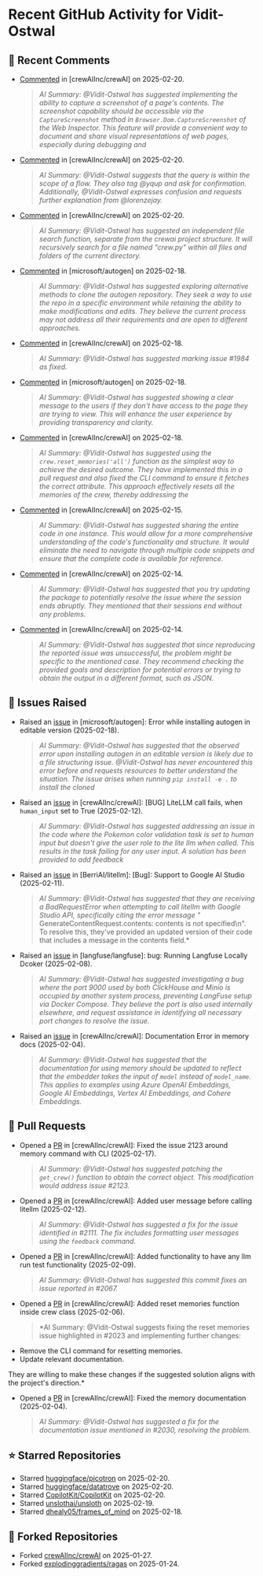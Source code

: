 # Recent GitHub Activity for Vidit-Ostwal

## 💬 Recent Comments
- [Commented](https://github.com/crewAIInc/crewAI/issues/2051#issuecomment-2671690311) in [crewAIInc/crewAI] on 2025-02-20.
  > *AI Summary: @Vidit-Ostwal has suggested implementing the ability to capture a screenshot of a page's contents. The screenshot capability should be accessible via the `CaptureScreenshot` method in `Browser.Dom.CaptureScreenshot` of the Web Inspector. This feature will provide a convenient way to document and share visual representations of web pages, especially during debugging and*
- [Commented](https://github.com/crewAIInc/crewAI/issues/2123#issuecomment-2670361982) in [crewAIInc/crewAI] on 2025-02-20.
  > *AI Summary: @Vidit-Ostwal suggests that the query is within the scope of a flow. They also tag @yqup and ask for confirmation. Additionally, @Vidit-Ostwal expresses confusion and requests further explanation from @lorenzejay.*
- [Commented](https://github.com/crewAIInc/crewAI/issues/2123#issuecomment-2670361167) in [crewAIInc/crewAI] on 2025-02-20.
  > *AI Summary: @Vidit-Ostwal has suggested an independent file search function, separate from the crewai project structure. It will recursively search for a file named "crew.py" within all files and folders of the current directory.*
- [Commented](https://github.com/microsoft/autogen/issues/5591#issuecomment-2666323375) in [microsoft/autogen] on 2025-02-18.
  > *AI Summary: @Vidit-Ostwal has suggested exploring alternative methods to clone the autogen repository. They seek a way to use the repo in a specific environment while retaining the ability to make modifications and edits. They believe the current process may not address all their requirements and are open to different approaches.*
- [Commented](https://github.com/crewAIInc/crewAI/pull/1985#issuecomment-2665955523) in [crewAIInc/crewAI] on 2025-02-18.
  > *AI Summary: @Vidit-Ostwal has suggested marking issue #1984 as fixed.*
- [Commented](https://github.com/microsoft/autogen/issues/5579#issuecomment-2665605410) in [microsoft/autogen] on 2025-02-18.
  > *AI Summary: @Vidit-Ostwal has suggested showing a clear message to the users if they don't have access to the page they are trying to view. This will enhance the user experience by providing transparency and clarity.*
- [Commented](https://github.com/crewAIInc/crewAI/issues/2123#issuecomment-2664518371) in [crewAIInc/crewAI] on 2025-02-18.
  > *AI Summary: @Vidit-Ostwal has suggested using the `crew.reset_memories('all')` function as the simplest way to achieve the desired outcome. They have implemented this in a pull request and also fixed the CLI command to ensure it fetches the correct attribute. This approach effectively resets all the memories of the crew, thereby addressing the*
- [Commented](https://github.com/crewAIInc/crewAI/issues/2131#issuecomment-2660681309) in [crewAIInc/crewAI] on 2025-02-15.
  > *AI Summary: @Vidit-Ostwal has suggested sharing the entire code in one instance. This would allow for a more comprehensive understanding of the code's functionality and structure. It would eliminate the need to navigate through multiple code snippets and ensure that the complete code is available for reference.*
- [Commented](https://github.com/crewAIInc/crewAI/issues/2102#issuecomment-2659922689) in [crewAIInc/crewAI] on 2025-02-14.
  > *AI Summary: @Vidit-Ostwal has suggested that you try updating the package to potentially resolve the issue where the session ends abruptly. They mentioned that their sessions end without any problems.*
- [Commented](https://github.com/crewAIInc/crewAI/issues/2105#issuecomment-2659884693) in [crewAIInc/crewAI] on 2025-02-14.
  > *AI Summary: @Vidit-Ostwal has suggested that since reproducing the reported issue was unsuccessful, the problem might be specific to the mentioned case. They recommend checking the provided goals and description for potential errors or trying to obtain the output in a different format, such as JSON.*

## 🐛 Issues Raised
- Raised an [issue](https://github.com/microsoft/autogen/issues/5591) in [microsoft/autogen]: Error while installing autogen in editable version (2025-02-18).
  > *AI Summary: @Vidit-Ostwal has suggested that the observed error upon installing autogen in an editable version is likely due to a file structuring issue. @Vidit-Ostwal has never encountered this error before and requests resources to better understand the situation. The issue arises when running `pip install -e .` to install the cloned*
- Raised an [issue](https://github.com/crewAIInc/crewAI/issues/2111) in [crewAIInc/crewAI]: [BUG] LiteLLM call fails, when `human_input` set to True (2025-02-12).
  > *AI Summary: @Vidit-Ostwal has suggested addressing an issue in the code where the Pokemon color validation task is set to human input but doesn't give the user role to the lite llm when called. This results in the task failing for any user input. A solution has been provided to add feedback*
- Raised an [issue](https://github.com/BerriAI/litellm/issues/8467) in [BerriAI/litellm]: [Bug]: Support to Google AI Studio (2025-02-11).
  > *AI Summary: @Vidit-Ostwal has suggested that they are receiving a BadRequestError when attempting to call litellm with Google Studio API, specifically citing the error message "* GenerateContentRequest.contents: contents is not specified\n". To resolve this, they've provided an updated version of their code that includes a message in the contents field.*
- Raised an [issue](https://github.com/langfuse/langfuse/issues/5432) in [langfuse/langfuse]: bug: Running Langfuse Locally Dcoker (2025-02-08).
  > *AI Summary: @Vidit-Ostwal has suggested investigating a bug where the port 9000 used by both ClickHouse and Minio is occupied by another system process, preventing LangFuse setup via Docker Compose. They believe the port is also used internally elsewhere, and request assistance in identifying all necessary port changes to resolve the issue.*
- Raised an [issue](https://github.com/crewAIInc/crewAI/issues/2030) in [crewAIInc/crewAI]: Documentation Error in memory docs (2025-02-04).
  > *AI Summary: @Vidit-Ostwal has suggested that the documentation for using memory should be updated to reflect that the embedder takes the input of `model` instead of `model_name`. This applies to examples using Azure OpenAI Embeddings, Google AI Embeddings, Vertex AI Embeddings, and Cohere Embeddings.*

## 🚀 Pull Requests
- Opened a [PR](https://github.com/crewAIInc/crewAI/pull/2155) in [crewAIInc/crewAI]: Fixed the issue 2123 around memory command with CLI (2025-02-17).
  > *AI Summary: @Vidit-Ostwal has suggested patching the `get_crew()` function to obtain the correct object. This modification would address issue #2123.*
- Opened a [PR](https://github.com/crewAIInc/crewAI/pull/2112) in [crewAIInc/crewAI]: Added user message before calling litellm (2025-02-12).
  > *AI Summary: @Vidit-Ostwal has suggested a fix for the issue identified in #2111. The fix includes formatting user messages using the `feedback` command.*
- Opened a [PR](https://github.com/crewAIInc/crewAI/pull/2071) in [crewAIInc/crewAI]: Added functionality to have any llm run test functionality (2025-02-09).
  > *AI Summary: @Vidit-Ostwal has suggested this commit fixes an issue reported in #2067.*
- Opened a [PR](https://github.com/crewAIInc/crewAI/pull/2047) in [crewAIInc/crewAI]: Added reset memories function inside crew class (2025-02-06).
  > *AI Summary: @Vidit-Ostwal suggests fixing the reset memories issue highlighted in #2023 and implementing further changes:

* Remove the CLI command for resetting memories.
* Update relevant documentation.

They are willing to make these changes if the suggested solution aligns with the project's direction.*
- Opened a [PR](https://github.com/crewAIInc/crewAI/pull/2031) in [crewAIInc/crewAI]: Fixed the memory documentation (2025-02-04).
  > *AI Summary: @Vidit-Ostwal has suggested a fix for the documentation issue mentioned in #2030, resolving the problem.*

## ⭐ Starred Repositories
- Starred [huggingface/picotron](https://github.com/huggingface/picotron) on 2025-02-20.
- Starred [huggingface/datatrove](https://github.com/huggingface/datatrove) on 2025-02-20.
- Starred [CopilotKit/CopilotKit](https://github.com/CopilotKit/CopilotKit) on 2025-02-20.
- Starred [unslothai/unsloth](https://github.com/unslothai/unsloth) on 2025-02-19.
- Starred [dhealy05/frames_of_mind](https://github.com/dhealy05/frames_of_mind) on 2025-02-18.

## 🍴 Forked Repositories
- Forked [crewAIInc/crewAI](https://github.com/Vidit-Ostwal/crewAI) on 2025-01-27.
- Forked [explodinggradients/ragas](https://github.com/Vidit-Ostwal/ragas) on 2025-01-24.
